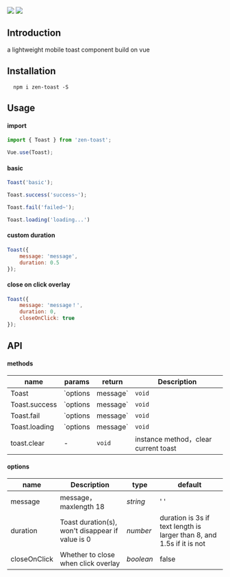 ![](https://img.shields.io/static/v1?label=gzip-size&message=9k&color=<COLOR>)
![](https://img.shields.io/static/v1?label=test-coverage&message=100%&color=<COLOR>)

## Introduction
a lightweight mobile toast component build on vue

## Installation
```
  npm i zen-toast -S
```

## Usage

#### import
``` javascript
import { Toast } from 'zen-toast';

Vue.use(Toast);
```

#### basic
```javascript
Toast('basic');

Toast.success('success~');

Toast.fail('failed~');

Toast.loading('loading...')
```

#### custom duration
```javascript
Toast({
    message: 'message',
    duration: 0.5
});
```

#### close on click overlay
```javascript
Toast({
    message: 'message！',
    duration: 0,
    closeOnClick: true
});
```

## API

#### methods

| name | params | return | Description |
|------|------|------|------|
| Toast | `options | message` | `void` | show a toast with default style |
| Toast.success | `options | message` | `void` | show a toast with success style |
| Toast.fail | `options | message` | `void` | show a toast with fail style |
| Toast.loading | `options | message` | `void` | show a toast with loading style |
| toast.clear | - | `void` | instance method，clear current toast  |

#### options

| name | Description | type | default | 
|------|------|------|------|
| message | message，maxlength 18 | *string* | ' ' | 
| duration | Toast duration(s), won't disappear if value is 0 | *number* | duration is 3s if text length is larger than 8, and 1.5s if it is not |
| closeOnClick | Whether to close when click overlay | *boolean* | false |
